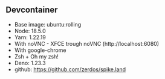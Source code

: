 ## Devcontainer

- Base image: ubuntu:rolling
- Node: 18.5.0
- Yarn: 1.22.19
- With noVNC - XFCE trough noVNC (http://localhost:6080)
- With google-chrome
- Zsh + Oh my zsh!
- Deno: 1.23.3
- github: https://github.com/zerdos/spike.land
